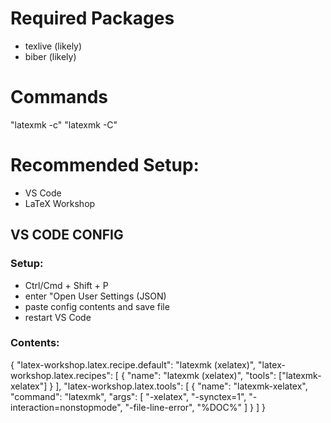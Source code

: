 # Required Packages
- texlive (likely)
- biber (likely)

# Commands
"latexmk -c"
"latexmk -C"

# Recommended Setup:
- VS Code
- LaTeX Workshop

## VS CODE CONFIG
### Setup:
- Ctrl/Cmd + Shift + P
- enter "Open User Settings (JSON)
- paste config contents and save file
- restart VS Code
### Contents:
{
  "latex-workshop.latex.recipe.default": "latexmk (xelatex)",
  "latex-workshop.latex.recipes": [
    {
      "name": "latexmk (xelatex)",
      "tools": ["latexmk-xelatex"]
    }
  ],
  "latex-workshop.latex.tools": [
    {
      "name": "latexmk-xelatex",
      "command": "latexmk",
      "args": [
        "-xelatex",
        "-synctex=1",
        "-interaction=nonstopmode",
        "-file-line-error",
        "%DOC%"
      ]
    }
  ]
}
